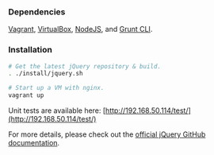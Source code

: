 ### Dependencies

[Vagrant](https://www.vagrantup.com/downloads.html), [VirtualBox](https://www.virtualbox.org/wiki/Downloads), [NodeJS](http://nodejs.org/download), and [Grunt CLI](http://gruntjs.com/getting-started).

### Installation

```sh
# Get the latest jQuery repository & build.
. ./install/jquery.sh

# Start up a VM with nginx.
vagrant up
```

Unit tests are available here: [http://192.168.50.114/test/](http://192.168.50.114/test/)

For more details, please check out the [official jQuery GitHub documentation](https://github.com/jquery/jquery).
